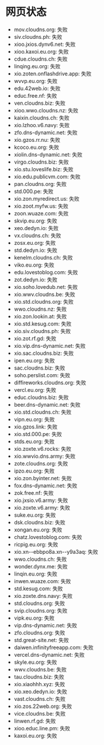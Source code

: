 # 网页状态
- mov.cloudns.org: 失败
- siv.cloudns.ph: 失败
- xioo.jxios.dynv6.net: 失败
- xioo.kaxoi.eu.org: 失败
- cdue.cloudns.ch: 失败
- linqing.eu.org: 失败
- xio.zoten.onflashdrive.app: 失败
- wvvp.eu.org: 失败
- edu.42web.io: 失败
- educ.free.nf: 失败
- ven.cloudns.biz: 失败
- xioo.wwo.cloudns.nz: 失败
- kaixin.cloudns.ch: 失败
- xio.lzhoo.v6.navy: 失败
- zfo.dns-dynamic.net: 失败
- xio.gzos.rr.nu: 失败
- kcoco.eu.org: 失败
- xiolin.dns-dynamic.net: 失败
- virgo.cloudns.biz: 失败
- xio.stu.loveslife.biz: 失败
- xio.edu.publicvm.com: 失败
- pan.cloudns.org: 失败
- std.000.pe: 失败
- xio.zon.myredirect.us: 失败
- xio.zoot.myfw.us: 失败
- zoon.wuaze.com: 失败
- skvip.eu.org: 失败
- xeo.dedyn.io: 失败
- vx.cloudns.ch: 失败
- zosx.eu.org: 失败
- std.dedyn.io: 失败
- kenelm.cloudns.ch: 失败
- viko.eu.org: 失败
- edu.lovestoblog.com: 失败
- zot.dedyn.io: 失败
- xio.soho.lovedub.net: 失败
- xio.wwv.cloudns.be: 失败
- xio.std.cloudns.org: 失败
- wwo.cloudns.nz: 失败
- xio.zon.lookin.at: 失败
- xio.std.kesug.com: 失败
- xio.siv.cloudns.ph: 失败
- xio.zot.rf.gd: 失败
- xio.vip.dns-dynamic.net: 失败
- xio.sac.cloudns.biz: 失败
- ipen.eu.org: 失败
- sac.cloudns.biz: 失败
- soho.perslist.com: 失败
- diffireworks.cloudns.org: 失败
- vercl.eu.org: 失败
- educ.cloudns.biz: 失败
- beer.dns-dynamic.net: 失败
- xio.std.cloudns.ch: 失败
- vipn.eu.org: 失败
- xio.gzos.link: 失败
- xio.std.000.pe: 失败
- stds.eu.org: 失败
- xio.zoxte.v6.rocks: 失败
- xio.wwvio.dns.army: 失败
- zote.cloudns.org: 失败
- ipzo.eu.org: 失败
- xio.zon.byinter.net: 失败
- fox.dns-dynamic.net: 失败
- zok.free.nf: 失败
- xio.jxsio.v6.army: 失败
- xio.zoxte.v6.army: 失败
- suke.eu.org: 失败
- dsk.cloudns.biz: 失败
- xongan.eu.org: 失败
- chatz.lovestoblog.com: 失败
- ricpig.eu.org: 失败
- xio.xn--ebbpo8a.xn--y9a3aq: 失败
- wwo.cloudns.ch: 失败
- wonder.dynx.me: 失败
- linqin.eu.org: 失败
- inwen.wuaze.com: 失败
- std.kesug.com: 失败
- xio.zoxte.dns.navy: 失败
- std.cloudns.org: 失败
- svip.cloudns.org: 失败
- vipk.eu.org: 失败
- vip.dns-dynamic.net: 失败
- zfo.cloudns.org: 失败
- std.great-site.net: 失败
- daiwen.infinityfreeapp.com: 失败
- vercel.dns-dynamic.net: 失败
- skyle.eu.org: 失败
- wwv.cloudns.be: 失败
- tau.cloudns.biz: 失败
- xio.xiaohhh.xyz: 失败
- xio.xeo.dedyn.io: 失败
- vast.cloudns.ch: 失败
- xio.zos.22web.org: 失败
- vice.cloudns.be: 失败
- linwen.rf.gd: 失败
- xioo.educ.line.pm: 失败
- kaxoi.eu.org: 失败
